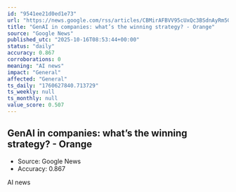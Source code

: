 ```yaml
---
id: "9541ee21d0ed1e73"
url: "https://news.google.com/rss/articles/CBMirAFBVV95cUxQc3BSdnAyRm5GNXNubTRIOWQzVlhSZnlPX2RuMFFVVEhQaEFnS2dqVUtNSHR5djE2YjJkbDJ2T1RZaFJlc1RQT3pWWU5LMmh5c3gzUDktVzM2dUM5Smtfa0VmV2c5cGdCd0VBVFJCT2ZKVzRSWWtzdmtneFJRUF9yMUNZektfanNlVUhkQjl0bEM0RDI1LVhUOE44LUZNWmo5REpRV0FtZWhubGhH?oc=5"
title: "GenAI in companies: what’s the winning strategy? - Orange"
source: "Google News"
published_utc: "2025-10-16T08:53:44+00:00"
status: "daily"
accuracy: 0.867
corroborations: 0
meaning: "AI news"
impact: "General"
affected: "General"
ts_daily: "1760627840.713729"
ts_weekly: null
ts_monthly: null
value_score: 0.507
---
```

## GenAI in companies: what’s the winning strategy? - Orange

- Source: Google News
- Accuracy: 0.867

AI news
